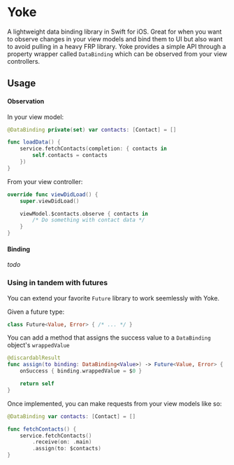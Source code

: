 # Yoke

A lightweight data binding library in Swift for iOS. Great for  when you want to observe
changes in your view models and bind them to UI but also want to avoid pulling in a heavy
FRP library. Yoke provides a simple API through a property wrapper called `DataBinding` 
which can be observed from your view controllers.

## Usage

#### Observation
In your view model:
```swift
@DataBinding private(set) var contacts: [Contact] = []

func loadData() {
    service.fetchContacts(completion: { contacts in
        self.contacts = contacts
    })
}
```

From your view controller:
```swift
override func viewDidLoad() {
    super.viewDidLoad()

    viewModel.$contacts.observe { contacts in
        /* Do something with contact data */
    }
}
```

#### Binding
*todo*

### Using in tandem with futures

You can extend your favorite `Future` library to work seemlessly with Yoke.

Given a future type:
```swift
class Future<Value, Error> { /* ... */ }
```

You can add a method that assigns the success value to a `DataBinding` object's `wrappedValue`
```swift
@discardablResult
func assign(to binding: DataBinding<Value>) -> Future<Value, Error> {
    onSuccess { binding.wrappedValue = $0 }

    return self
}
```

Once implemented, you can make requests from your view models like so:
```swift
@DataBinding var contacts: [Contact] = []

func fetchContacts() {
    service.fetchContacts()
        .receive(on: .main)
        .assign(to: $contacts)
}
```
